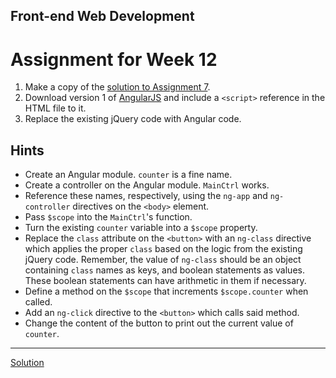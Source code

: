 ## Front-end Web Development
# Assignment for Week 12

1.  Make a copy of the [solution to Assignment 7](https://github.com/JeffreyATW/fwd/tree/master/series10/class7/solution).
2.  Download version 1 of [AngularJS](https://angularjs.org/) and include a `<script>` reference in the HTML file to it.
3.  Replace the existing jQuery code with Angular code.

## Hints

*   Create an Angular module. `counter` is a fine name.
*   Create a controller on the Angular module. `MainCtrl` works.
*   Reference these names, respectively, using the `ng-app` and `ng-controller` directives on the `<body>` element.
*   Pass `$scope` into the `MainCtrl`'s function.
*   Turn the existing `counter` variable into a `$scope` property.
*   Replace the `class` attribute on the `<button>` with an `ng-class` directive which applies the proper `class` based on the logic from the existing jQuery code. Remember, the value of `ng-class` should be an object containing `class` names as keys, and boolean statements as values. These boolean statements can have arithmetic in them if necessary.
*   Define a method on the `$scope` that increments `$scope.counter` when called.
*   Add an `ng-click` directive to the `<button>` which calls said method.
*   Change the content of the button to print out the current value of `counter`.

* * *

[Solution](http://jeffreyatw.github.io/fwd/series10/class12/solution/)
